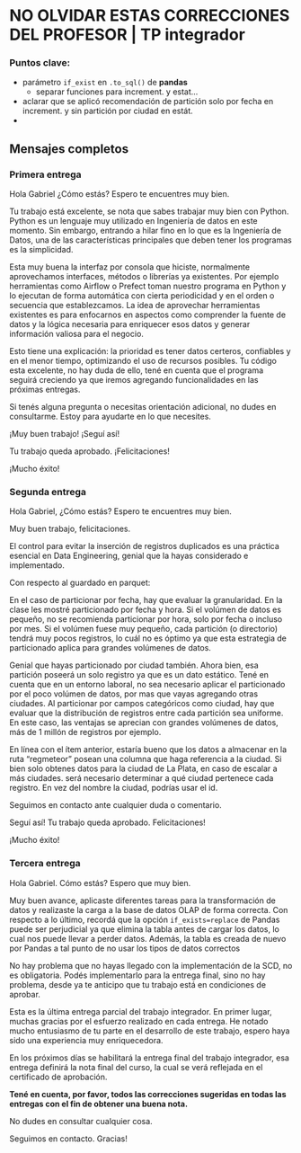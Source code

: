 # NO OLVIDAR ESTAS CORRECCIONES DEL PROFESOR | TP integrador
### Puntos clave:
- parámetro `if_exist` en `.to_sql()` de **pandas**
    - separar funciones para increment. y estat...
- aclarar que se aplicó recomendación de partición solo por fecha en increment. y sin partición por ciudad en estát.
- 



## Mensajes completos

### Primera entrega
Hola Gabriel ¿Cómo estás? Espero te encuentres muy bien.

Tu trabajo está excelente, se nota que sabes trabajar muy bien con Python. Python es un lenguaje muy utilizado en Ingeniería de datos en este momento. Sin embargo, entrando a hilar fino en lo que es la Ingeniería de Datos, una de las características principales que deben tener los programas es la simplicidad.


Esta muy buena la interfaz por consola que hiciste, normalmente aprovechamos interfaces, métodos o librerías ya existentes. Por ejemplo herramientas como Airflow o Prefect toman nuestro programa en Python y lo ejecutan de forma automática con cierta periodicidad y en el orden o secuencia que establezcamos. La idea de aprovechar herramientas existentes es para enfocarnos en aspectos como comprender la fuente de datos y la lógica necesaria para enriquecer esos datos y generar información valiosa para el negocio.

Esto tiene una explicación: la prioridad es tener datos certeros, confiables y en el menor tiempo, optimizando el uso de recursos posibles. Tu código esta excelente, no hay duda de ello, tené en cuenta que el programa seguirá creciendo ya que iremos agregando funcionalidades en las próximas entregas.


Si tenés alguna pregunta o necesitas orientación adicional, no dudes en consultarme. Estoy para ayudarte en lo que necesites.

¡Muy buen trabajo! ¡Seguí así!

Tu trabajo queda aprobado. ¡Felicitaciones!

¡Mucho éxito!

### Segunda entrega
Hola Gabriel, ¿Cómo estás? Espero te encuentres muy bien.

Muy buen trabajo, felicitaciones.

El control para evitar la inserción de registros duplicados es una práctica esencial en Data Engineering, genial que la hayas considerado e implementado.

Con respecto al guardado en parquet:

En el caso de particionar por fecha, hay que evaluar la granularidad. En la clase les mostré particionado por fecha y hora. Si el volúmen de datos es pequeño, no se recomienda particionar por hora, solo por fecha o incluso por mes. Si el volúmen fuese muy pequeño, cada partición (o directorio) tendrá muy pocos registros, lo cuál no es óptimo ya que esta estrategia de particionado aplica para grandes volúmenes de datos.

Genial que hayas particionado por ciudad también. Ahora bien, esa partición poseerá un solo registro ya que es un dato estático. Tené en cuenta que en un entorno laboral, no sea necesario aplicar el particionado por el poco volúmen de datos, por mas que vayas agregando otras ciudades. Al particionar por campos categóricos como ciudad, hay que evaluar que la distribución de registros entre cada partición sea uniforme. En este caso, las ventajas se aprecian con grandes volúmenes de datos, más de 1 millón de registros por ejemplo.

En línea con el ítem anterior, estaría bueno que los datos a almacenar en la ruta “regmeteor” posean una columna que haga referencia a la ciudad. Si bien solo obtenes datos para la ciudad de La Plata, en caso de escalar a más ciudades. será necesario determinar a qué ciudad pertenece cada registro. En vez del nombre la ciudad, podrías usar el id.


Seguimos en contacto ante cualquier duda o comentario.

Seguí así! Tu trabajo queda aprobado. Felicitaciones!


¡Mucho éxito!

### Tercera entrega
Hola Gabriel. Cómo estás? Espero que muy bien.


Muy buen avance, aplicaste diferentes tareas para la transformación de datos y realizaste la carga a la base de datos OLAP de forma correcta. Con respecto a lo último, recordá que la opción `if_exists=replace` de Pandas puede ser perjudicial ya que elimina la tabla antes de cargar los datos, lo cual nos puede llevar a perder datos. Además, la tabla es creada de nuevo por Pandas a tal punto de no usar los tipos de datos correctos


No hay problema que no hayas llegado con la implementación de la SCD, no es obligatoria. Podés implementarlo para la entrega final, sino no hay problema, desde ya te anticipo que tu trabajo está en condiciones de aprobar.


Esta es la última entrega parcial del trabajo integrador. En primer lugar, muchas gracias por el esfuerzo realizado en cada entrega. He notado mucho entusiasmo de tu parte en el desarrollo de este trabajo, espero haya sido una experiencia muy enriquecedora.

En los próximos días se habilitará la entrega final del trabajo integrador, esa entrega definirá la nota final del curso, la cual se verá reflejada en el certificado de aprobación.

**Tené en cuenta, por favor, todos las correcciones sugeridas en todas las entregas con el fin de obtener una buena nota.**


No dudes en consultar cualquier cosa.


Seguimos en contacto. Gracias!